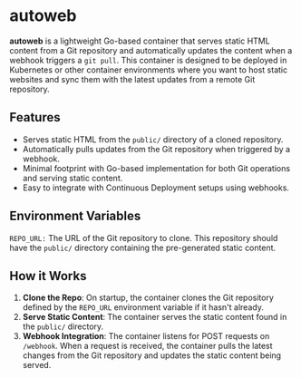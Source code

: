 # autoweb

**autoweb** is a lightweight Go-based container that serves static HTML content from a Git repository and automatically updates the content when a webhook triggers a `git pull`. This container is designed to be deployed in Kubernetes or other container environments where you want to host static websites and sync them with the latest updates from a remote Git repository.

## Features

* Serves static HTML from the `public/` directory of a cloned repository.
* Automatically pulls updates from the Git repository when triggered by a webhook.
* Minimal footprint with Go-based implementation for both Git operations and serving static content.
* Easy to integrate with Continuous Deployment setups using webhooks.


## Environment Variables

`REPO_URL:` The URL of the Git repository to clone. This repository should have the `public/` directory containing the pre-generated static content.

## How it Works

1. **Clone the Repo**: On startup, the container clones the Git repository defined by the `REPO_URL` environment variable if it hasn't already.
2. **Serve Static Content**: The container serves the static content found in the `public/` directory.
3. **Webhook Integration**: The container listens for POST requests on `/webhook`. When a request is received, the container pulls the latest changes from the Git repository and updates the static content being served.
